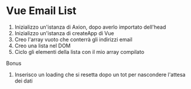 Vue Email List
===

1. Inizializzo un'istanza di Axion, dopo averlo importato dell'head
1. Inizializzo un'istanza di createApp di Vue
1. Creo l'array vuoto che conterrà gli indirizzi email
1. Creo una lista nel DOM
1. Ciclo gli elementi della lista con il mio array compilato

Bonus
1. Inserisco un loading che si resetta dopo un tot per nascondere l'attesa dei dati